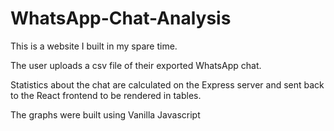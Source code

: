 # WhatsApp-Chat-Analysis

This is a website I built in my spare time. 

The user uploads a csv file of their exported WhatsApp chat.

Statistics about the chat are calculated on the Express server and sent back to the React frontend to be rendered in tables.

The graphs were built using Vanilla Javascript
